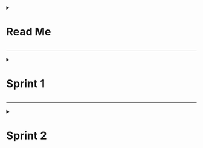 <details> 
<summary><h1>Read Me</h1></summary>

# Takım İle İlgili Bilgiler

## Takım İsmi
Unity Grup 38

## Takım Üyeleri
- Muhammed Enes Keskin: Scrum Master / 3D Artist
- Müge Berra Öztekin: Product Owner / UI Designer
- Mert Göktuğ Yiğit: Developer
- Mehmet Can Şensoy: Developer
- Merve Olgun: Level Designer

## Oyun İsmi
BG38GAME

## Product Backlog URL
[HacknPlan](https://app.hacknplan.com/p/207100/kanban?categoryId=0&boardId=571788)

## Oyun Açıklaması
Sekiz kişiye kadar destek sunan bu 3D üçüncü şahıs oyunu, arkadaşlarınızla aynı server üzerinden oynayabileceğiniz ve hayatta kalmak için birbirinizi ekarte ederek mücadele edeceğiniz bir yapıya sahiptir. Oyunun ana yapısı, arkadaşlarınızın cevaplarını tahmin etmeye dayalıdır. Oyunun sonunda, en çok doğru tahminde bulunan oyuncu galip gelecektir.

## Oyun Özellikleri
- 3D
- Multiplayer
- 3rd person perspective
- Party game

## Hedef Kitle
- 9+
- Bilgisayar oyuncuları
- Fantazi türü sevenler
- Platformer
- Rekabetçi oyunlar

</details>


---

<details> 
<summary><h1>Sprint 1</h1></summary>

- **Sprint Notları:** Görevler board'ların içine yazılmıştır. Board'lardaki görev item'larına tıklandığında görevlerin detayları okunabilir.
- **Sprint içinde tamamlanması tahmin edilen puan:** Sprint içi puan değerlendirmesi 70 olarak belirlenmiştir.
- **Puan tamamlama mantığı:** Proje boyunca tamamlanması gereken backlog puanı her sprint öncesi belirlendiği için net değildir. İlk Sprint için bitirilmesi istenilen puan sayısı 70 olarak belirlenmiştir.
- **Daily Scrum:** Daily Scrum toplantıları Discord üzerinden yapılmıştır. Daily Scrum toplantısı örneği jpeg olarak paylaşılmaktadır:

![Ekran görüntüsü 2024-07-07 1544431](https://github.com/mertyigitt/BG38Game/assets/77064077/ef99835a-d34b-4000-8e73-a703bbc27358)

---

- **Sprint board update:** Sprint board ekran görüntüleri:

![Ekran görüntüsü 2024-07-07 201941](https://github.com/mertyigitt/BG38Game/assets/77064077/049ff634-8a8b-47b0-96dc-d4ffdf6a8788)

![Ekran görüntüsü 2024-07-07 210225](https://github.com/mertyigitt/BG38Game/assets/77064077/1b654b8c-a385-409c-9db4-403ced2d2d1a)

---

- **Ürün Durumu:** Ekran görüntüleri:

![Ekran görüntüsü 2024-07-07 120429](https://github.com/mertyigitt/BG38Game/assets/77064077/e7e12538-d9bf-47d5-beb3-540a971bce86)

---

- **Sprint Review:** Alınan kararlar: Oyun içeriğinin fantazi orta çağ temalı ve stilize bir görsel tasarıma sahip olması kararlaştırılmıştır. Farklı harita ve levellerin olmasına ve bu levellerin mekaniklerine karar verilmiştir. Multiplayer modunun oluşturulması ve UI kitinin hazırlanması ise bir sonraki sprint'e ertelenmiştir. Ekstra eklenmesi gereken özellikler belirlenmiştir.

- **Sprint Retrospective:**
  - Proje yönetim aracı değiştirilip Jira'dan HacknPlan'a geçilmiştir.
  - Tahmin puanları gözden geçirilmeli ve sprint planlama toplantılarında gerekli geri bildirimlerin developer'lar tarafından verildiğine emin olunmalı.
  - Örnek test sahneleri oluşturulmalı.
  - Yazılım ürünlerinde çıkan sorunlar daha hızlı çözülmeli.
  - Mekanik ve animasyonlar üzerinde daha fazla test yapılmalı.
</details>

---

<details> 
<summary><h1>Sprint 2</h1></summary>

- **Sprint Notları:**
- **Sprint içinde tamamlanması tahmin edilen puan:**
- **Puan tamamlama mantığı:**
- **Daily Scrum:** ... Daily Scrum toplantısı örneği jpeg olarak paylaşılmaktadır:

Ekran Görüntüsü:

---

- **Sprint board update:** Sprint board ekran görüntüleri:

---



---

- **Sprint Review:**

- **Sprint Retrospective:**






</details>
